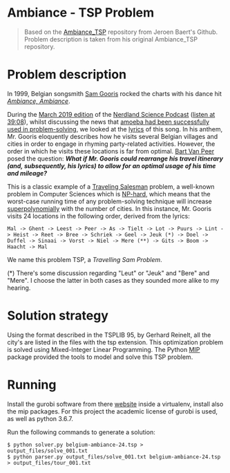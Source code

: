 
# Ambiance - TSP Problem

> Based on the [Ambiance_TSP](https://github.com/Forceflow/Ambiance_TSP) repository from Jeroen Baert's Github. Problem description is taken from his original Ambiance_TSP repository.

# Problem description

In 1999, Belgian songsmith [Sam Gooris](https://nl.wikipedia.org/wiki/Sam_Gooris) rocked the charts with his dance hit [_Ambiance, Ambiance_](https://www.youtube.com/watch?v=EqdQyoAUQZ0).

During the [March 2019 edition](https://soundcloud.com/lieven-scheire/nerdland-maandoverzicht-maart-2019) of the [Nerdland Science Podcast](http://www.nerdland.be) ([listen at 39:08](https://soundcloud.com/lieven-scheire/nerdland-maandoverzicht-maart-2019#t=39:11)), whilst discussing the news that [amoeba had been successfully used in problem-solving](https://phys.org/news/2018-12-amoeba-approximate-solutions-np-hard-problem.html), we looked at the [lyrics](https://muzikum.eu/en/123-173-5017/sam-gooris/ambiance-lyrics.html) of this song. In his anthem, Mr. Gooris eloquently describes how he visits several Belgian villages and cities in order to engage in rhyming party-related activities. However, the order in which he visits these locations is far from optimal. [Bart Van Peer](https://twitter.com/zebbedeusje) posed the question: **_What if Mr. Gooris could rearrange his travel itinerary (and, subsequently, his lyrics) to allow for an optimal usage of his time and mileage?_**

This is a classic example of a [Traveling Salesman](https://en.wikipedia.org/wiki/Travelling_salesman_problem) problem, a well-known problem in Computer Sciences which is [NP-hard](https://en.wikipedia.org/wiki/NP-hardness), which means that the worst-case running time of any problem-solving technique will increase [superpolynomially](https://en.wikipedia.org/wiki/Time_complexity#Polynomial_time) with the number of cities. In this instance, Mr. Gooris visits 24 locations in the following order, derived from the lyrics:

```
Mal -> Ghent -> Leest -> Peer -> As -> Tielt -> Lot -> Puurs -> Lint -> Heist -> Reet -> Bree -> Schriek -> Geel -> Jeuk (*) -> Doel -> Duffel -> Sinaai -> Vorst -> Niel -> Mere (**) -> Gits -> Boom -> Haacht -> Mal
```

We name this problem TSP, a _Travelling Sam Problem_.

(*) There's some discussion regarding "Leut" or "Jeuk" and "Bere" and "Mere". I choose the latter in both cases as they sounded more alike to my hearing.

# Solution strategy

Using the format described in the TSPLIB 95, by Gerhard Reinelt, all the city's are listed in the files with the tsp extension. This optimization problem is solved using Mixed-Integer Linear Programming. The Python [MIP](https://pypi.org/project/mip/) package provided the tools to model and solve this TSP problem.     

# Running

Install the gurobi software from there [website](http://www.gurobi.com/#) inside a virtualenv, install also the mip packages. For this project the academic license of gurobi is used, as well as python 3.6.7. 

Run the following commands to generate a solution:

    $ python solver.py belgium-ambiance-24.tsp > output_files/solve_001.txt 
    $ python parser.py output_files/solve_001.txt belgium-ambiance-24.tsp > output_files/tour_001.txt 

